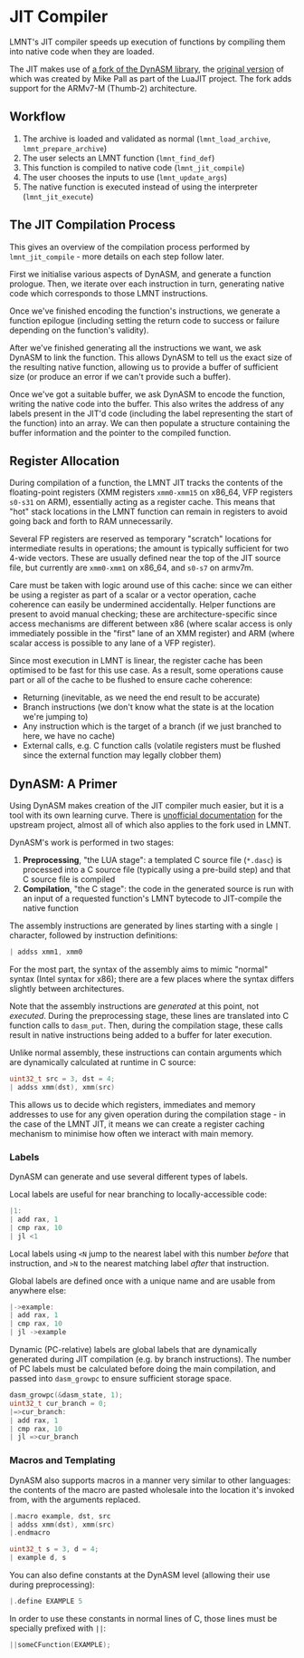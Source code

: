 # JIT Compiler

LMNT's JIT compiler speeds up execution of functions by compiling them into native code when they are loaded.

The JIT makes use of [a fork of the DynASM library](https://github.com/Esvandiary/DynASM), the [original version](https://github.com/LuaJIT/LuaJIT/tree/v2.1/dynasm) of which was created by Mike Pall as part of the LuaJIT project. The fork adds support for the ARMv7-M (Thumb-2) architecture.


## Workflow

1. The archive is loaded and validated as normal (`lmnt_load_archive`, `lmnt_prepare_archive`)
2. The user selects an LMNT function (`lmnt_find_def`)
3. This function is compiled to native code (`lmnt_jit_compile`)
4. The user chooses the inputs to use (`lmnt_update_args`)
5. The native function is executed instead of using the interpreter (`lmnt_jit_execute`)


## The JIT Compilation Process

This gives an overview of the compilation process performed by `lmnt_jit_compile` - more details on each step follow later.

First we initialise various aspects of DynASM, and generate a function prologue. Then, we iterate over each instruction in turn, generating native code which corresponds to those LMNT instructions.

Once we've finished encoding the function's instructions, we generate a function epilogue (including setting the return code to success or failure depending on the function's validity).

After we've finished generating all the instructions we want, we ask DynASM to link the function. This allows DynASM to tell us the exact size of the resulting native function, allowing us to provide a buffer of sufficient size (or produce an error if we can't provide such a buffer).

Once we've got a suitable buffer, we ask DynASM to encode the function, writing the native code into the buffer. This also writes the address of any labels present in the JIT'd code (including the label representing the start of the function) into an array. We can then populate a structure containing the buffer information and the pointer to the compiled function.


## Register Allocation

During compilation of a function, the LMNT JIT tracks the contents of the floating-point registers (XMM registers `xmm0-xmm15` on x86_64, VFP registers `s0-s31` on ARM), essentially acting as a register cache. This means that "hot" stack locations in the LMNT function can remain in registers to avoid going back and forth to RAM unnecessarily.

Several FP registers are reserved as temporary "scratch" locations for intermediate results in operations; the amount is typically sufficient for two 4-wide vectors. These are usually defined near the top of the JIT source file, but currently are `xmm0-xmm1` on x86_64, and `s0-s7` on armv7m.

Care must be taken with logic around use of this cache: since we can either be using a register as part of a scalar or a vector operation, cache coherence can easily be undermined accidentally. Helper functions are present to avoid manual checking; these are architecture-specific since access mechanisms are different between x86 (where scalar access is only immediately possible in the "first" lane of an XMM register) and ARM (where scalar access is possible to any lane of a VFP register).

Since most execution in LMNT is linear, the register cache has been optimised to be fast for this use case. As a result, some operations cause part or all of the cache to be flushed to ensure cache coherence:
* Returning (inevitable, as we need the end result to be accurate)
* Branch instructions (we don't know what the state is at the location we're jumping to)
* Any instruction which is the target of a branch (if we just branched to here, we have no cache)
* External calls, e.g. C function calls (volatile registers must be flushed since the external function may legally clobber them)


## DynASM: A Primer

Using DynASM makes creation of the JIT compiler much easier, but it is a tool with its own learning curve. There is [unofficial documentation](https://corsix.github.io/dynasm-doc/index.html) for the upstream project, almost all of which also applies to the fork used in LMNT.

DynASM's work is performed in two stages:

1. **Preprocessing**, "the LUA stage": a templated C source file (`*.dasc`) is processed into a C source file (typically using a pre-build step) and that C source file is compiled
2. **Compilation**, "the C stage": the code in the generated source is run with an input of a requested function's LMNT bytecode to JIT-compile the native function

The assembly instructions are generated by lines starting with a single `|` character, followed by instruction definitions:

```c
| addss xmm1, xmm0
```

For the most part, the syntax of the assembly aims to mimic "normal" syntax (Intel syntax for x86); there are a few places where the syntax differs slightly between architectures.

Note that the assembly instructions are _generated_ at this point, not _executed_. During the preprocessing stage, these lines are translated into C function calls to `dasm_put`. Then, during the compilation stage, these calls result in native instructions being added to a buffer for later execution.

Unlike normal assembly, these instructions can contain arguments which are dynamically calculated at runtime in C source:

```c
uint32_t src = 3, dst = 4;
| addss xmm(dst), xmm(src)
```

This allows us to decide which registers, immediates and memory addresses to use for any given operation during the compilation stage - in the case of the LMNT JIT, it means we can create a register caching mechanism to minimise how often we interact with main memory.

### Labels

DynASM can generate and use several different types of labels.

Local labels are useful for near branching to locally-accessible code:

```c
|1:
| add rax, 1
| cmp rax, 10
| jl <1
```

Local labels using `<N` jump to the nearest label with this number _before_ that instruction, and `>N` to the nearest matching label _after_ that instruction.

Global labels are defined once with a unique name and are usable from anywhere else:

```c
|->example:
| add rax, 1
| cmp rax, 10
| jl ->example
```

Dynamic (PC-relative) labels are global labels that are dynamically generated during JIT compilation (e.g. by branch instructions). The number of PC labels must be calculated before doing the main compilation, and passed into `dasm_growpc` to ensure sufficient storage space.

```c
dasm_growpc(&dasm_state, 1);
uint32_t cur_branch = 0;
|=>cur_branch:
| add rax, 1
| cmp rax, 10
| jl =>cur_branch
```

### Macros and Templating

DynASM also supports macros in a manner very similar to other languages: the contents of the macro are pasted wholesale into the location it's invoked from, with the arguments replaced.

```c
|.macro example, dst, src
| addss xmm(dst), xmm(src)
|.endmacro

uint32_t s = 3, d = 4;
| example d, s
```

You can also define constants at the DynASM level (allowing their use during preprocessing):

```c
|.define EXAMPLE 5
```

In order to use these constants in normal lines of C, those lines must be specially prefixed with `||`:

```c
||someCFunction(EXAMPLE);
```